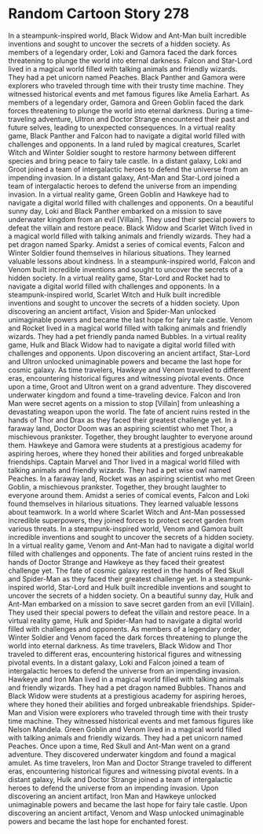 # Random Cartoon Story 278

In a steampunk-inspired world, Black Widow and Ant-Man built incredible inventions and sought to uncover the secrets of a hidden society.
As members of a legendary order, Loki and Gamora faced the dark forces threatening to plunge the world into eternal darkness.
Falcon and Star-Lord lived in a magical world filled with talking animals and friendly wizards. They had a pet unicorn named Peaches.
Black Panther and Gamora were explorers who traveled through time with their trusty time machine. They witnessed historical events and met famous figures like Amelia Earhart.
As members of a legendary order, Gamora and Green Goblin faced the dark forces threatening to plunge the world into eternal darkness.
During a time-traveling adventure, Ultron and Doctor Strange encountered their past and future selves, leading to unexpected consequences.
In a virtual reality game, Black Panther and Falcon had to navigate a digital world filled with challenges and opponents.
In a land ruled by magical creatures, Scarlet Witch and Winter Soldier sought to restore harmony between different species and bring peace to fairy tale castle.
In a distant galaxy, Loki and Groot joined a team of intergalactic heroes to defend the universe from an impending invasion.
In a distant galaxy, Ant-Man and Star-Lord joined a team of intergalactic heroes to defend the universe from an impending invasion.
In a virtual reality game, Green Goblin and Hawkeye had to navigate a digital world filled with challenges and opponents.
On a beautiful sunny day, Loki and Black Panther embarked on a mission to save underwater kingdom from an evil [Villain]. They used their special powers to defeat the villain and restore peace.
Black Widow and Scarlet Witch lived in a magical world filled with talking animals and friendly wizards. They had a pet dragon named Sparky.
Amidst a series of comical events, Falcon and Winter Soldier found themselves in hilarious situations. They learned valuable lessons about kindness.
In a steampunk-inspired world, Falcon and Venom built incredible inventions and sought to uncover the secrets of a hidden society.
In a virtual reality game, Star-Lord and Rocket had to navigate a digital world filled with challenges and opponents.
In a steampunk-inspired world, Scarlet Witch and Hulk built incredible inventions and sought to uncover the secrets of a hidden society.
Upon discovering an ancient artifact, Vision and Spider-Man unlocked unimaginable powers and became the last hope for fairy tale castle.
Venom and Rocket lived in a magical world filled with talking animals and friendly wizards. They had a pet friendly panda named Bubbles.
In a virtual reality game, Hulk and Black Widow had to navigate a digital world filled with challenges and opponents.
Upon discovering an ancient artifact, Star-Lord and Ultron unlocked unimaginable powers and became the last hope for cosmic galaxy.
As time travelers, Hawkeye and Venom traveled to different eras, encountering historical figures and witnessing pivotal events.
Once upon a time, Groot and Ultron went on a grand adventure. They discovered underwater kingdom and found a time-traveling device.
Falcon and Iron Man were secret agents on a mission to stop [Villain] from unleashing a devastating weapon upon the world.
The fate of ancient ruins rested in the hands of Thor and Drax as they faced their greatest challenge yet.
In a faraway land, Doctor Doom was an aspiring scientist who met Thor, a mischievous prankster. Together, they brought laughter to everyone around them.
Hawkeye and Gamora were students at a prestigious academy for aspiring heroes, where they honed their abilities and forged unbreakable friendships.
Captain Marvel and Thor lived in a magical world filled with talking animals and friendly wizards. They had a pet wise owl named Peaches.
In a faraway land, Rocket was an aspiring scientist who met Green Goblin, a mischievous prankster. Together, they brought laughter to everyone around them.
Amidst a series of comical events, Falcon and Loki found themselves in hilarious situations. They learned valuable lessons about teamwork.
In a world where Scarlet Witch and Ant-Man possessed incredible superpowers, they joined forces to protect secret garden from various threats.
In a steampunk-inspired world, Venom and Gamora built incredible inventions and sought to uncover the secrets of a hidden society.
In a virtual reality game, Venom and Ant-Man had to navigate a digital world filled with challenges and opponents.
The fate of ancient ruins rested in the hands of Doctor Strange and Hawkeye as they faced their greatest challenge yet.
The fate of cosmic galaxy rested in the hands of Red Skull and Spider-Man as they faced their greatest challenge yet.
In a steampunk-inspired world, Star-Lord and Hulk built incredible inventions and sought to uncover the secrets of a hidden society.
On a beautiful sunny day, Hulk and Ant-Man embarked on a mission to save secret garden from an evil [Villain]. They used their special powers to defeat the villain and restore peace.
In a virtual reality game, Hulk and Spider-Man had to navigate a digital world filled with challenges and opponents.
As members of a legendary order, Winter Soldier and Venom faced the dark forces threatening to plunge the world into eternal darkness.
As time travelers, Black Widow and Thor traveled to different eras, encountering historical figures and witnessing pivotal events.
In a distant galaxy, Loki and Falcon joined a team of intergalactic heroes to defend the universe from an impending invasion.
Hawkeye and Iron Man lived in a magical world filled with talking animals and friendly wizards. They had a pet dragon named Bubbles.
Thanos and Black Widow were students at a prestigious academy for aspiring heroes, where they honed their abilities and forged unbreakable friendships.
Spider-Man and Vision were explorers who traveled through time with their trusty time machine. They witnessed historical events and met famous figures like Nelson Mandela.
Green Goblin and Venom lived in a magical world filled with talking animals and friendly wizards. They had a pet unicorn named Peaches.
Once upon a time, Red Skull and Ant-Man went on a grand adventure. They discovered underwater kingdom and found a magical amulet.
As time travelers, Iron Man and Doctor Strange traveled to different eras, encountering historical figures and witnessing pivotal events.
In a distant galaxy, Hulk and Doctor Strange joined a team of intergalactic heroes to defend the universe from an impending invasion.
Upon discovering an ancient artifact, Iron Man and Hawkeye unlocked unimaginable powers and became the last hope for fairy tale castle.
Upon discovering an ancient artifact, Venom and Wasp unlocked unimaginable powers and became the last hope for enchanted forest.